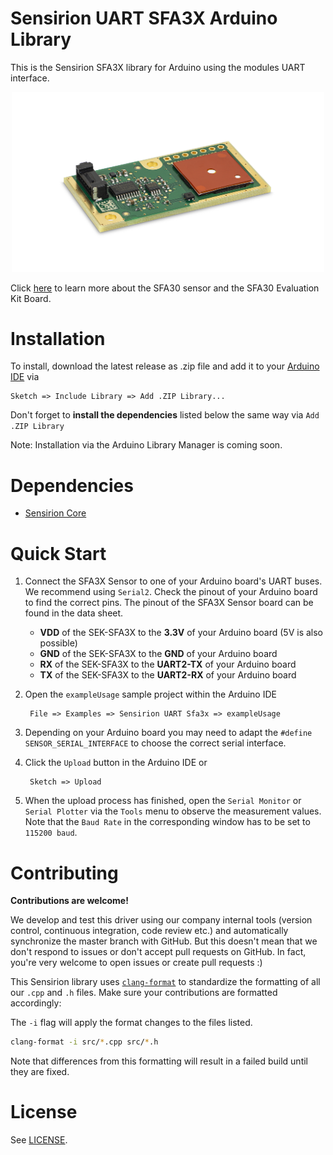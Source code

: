 # Sensirion UART SFA3X Arduino Library

This is the Sensirion SFA3X library for Arduino using the
modules UART interface.

[<center><img src="images/SFA3x.png" width="500px"></center>](https://www.sensirion.com/en/environmental-sensors/evaluation-kit-sek-sfa30/)

Click [here](https://www.sensirion.com/en/environmental-sensors/evaluation-kit-sek-sfa30/) to learn more about the SFA30
sensor and the SFA30 Evaluation Kit Board.

# Installation

To install, download the latest release as .zip file and add it to your
[Arduino IDE](http://www.arduino.cc/en/main/software) via

	Sketch => Include Library => Add .ZIP Library...

Don't forget to **install the dependencies** listed below the same way via `Add
.ZIP Library`

Note: Installation via the Arduino Library Manager is coming soon.

# Dependencies

* [Sensirion Core](https://github.com/Sensirion/arduino-core)

# Quick Start

1. Connect the SFA3X Sensor to one of your Arduino board's
   UART buses. We recommend using `Serial2`. Check the pinout of your Arduino
   board to find the correct pins. The pinout of the SFA3X
   Sensor board can be found in the data sheet.

	* **VDD** of the SEK-SFA3X to the **3.3V** of your Arduino board (5V is also possible)
	* **GND** of the SEK-SFA3X to the **GND** of your Arduino board
	* **RX** of the SEK-SFA3X to the **UART2-TX** of your Arduino board
	* **TX** of the SEK-SFA3X to the **UART2-RX** of your Arduino board

2. Open the `exampleUsage` sample project within the Arduino IDE

		File => Examples => Sensirion UART Sfa3x => exampleUsage

3. Depending on your Arduino board you may need to adapt the `#define
   SENSOR_SERIAL_INTERFACE` to choose the correct serial interface.

4. Click the `Upload` button in the Arduino IDE or

		Sketch => Upload

5. When the upload process has finished, open the `Serial Monitor` or `Serial
   Plotter` via the `Tools` menu to observe the measurement values. Note that
   the `Baud Rate` in the corresponding window has to be set to `115200 baud`.

# Contributing

**Contributions are welcome!**

We develop and test this driver using our company internal tools (version
control, continuous integration, code review etc.) and automatically
synchronize the master branch with GitHub. But this doesn't mean that we don't
respond to issues or don't accept pull requests on GitHub. In fact, you're very
welcome to open issues or create pull requests :)

This Sensirion library uses
[`clang-format`](https://releases.llvm.org/download.html) to standardize the
formatting of all our `.cpp` and `.h` files. Make sure your contributions are
formatted accordingly:

The `-i` flag will apply the format changes to the files listed.

```bash
clang-format -i src/*.cpp src/*.h
```

Note that differences from this formatting will result in a failed build until
they are fixed.

# License

See [LICENSE](LICENSE).
